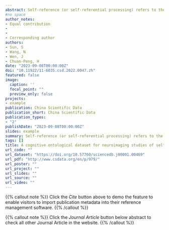 ```yaml
---
abstract: Self-reference (or self-referential processing) refers to the cognitive processes underlying selfrelated information processing. It is widely studied in cognitive neuroscience to better understand the neural basis of self-cognition of human beings. However, does the term “self-reference” mean the same psychological processes across studies? This fundamental question has been largely disregarded and has not received the attention it deserves. To fill the gap, we built an ontological dataset based on neuroimaging studies of self-reference. We searched the literature and screened the articles following a standard protocol. Then, two independent coders extracted data and standardized operationalizations of self-reference on both behavioral and neural levels, resulting in a cognitive ontological dataset for neuroimaging studies of selfreference. This dataset consists of operationalizations of self-reference (in CSV file format) from 66 neuroimaging articles, coordinates data of brain areas activated by self-reference (in BrainMap format), and corresponding codebooks. The inter-rater reliability analysis indicates that the coding process exhibits an exceptional level of quality. Compared with automatic meta-analytical platforms, i.e., Neurosynth, the current dataset provides a fine-grained granularity in article selection, which allows the comparison of brain regions activated by different operationalizations of self-reference. This dataset lays a foundation for the understanding of neural mechanisms underlying self-cognition. It may also facilitate the study of cognitive ontology by serving as an exemplary model for the creation of similar metascience datasets.
#no space  
author_notes:
- Equal contribution
- 
- 
- Corresponding author
authors:
- Sun, S
- Wang, N
- Wen, J
- Chuan-Peng, H
date: "2023-09-08T00:00:00Z"
doi: "10.11922/11-6035.csd.2022.0047.zh"
featured: false
image:
  caption: ''
  focal_point: ""
  preview_only: false
projects:
- example
publication: China Scientific Data
publication_short: China Scientific Data
publication_types:
- "2"
publishDate: "2023-09-08T00:00:00Z"
slides: example
summary: Self-reference (or self-referential processing) refers to the cognitive processes underlying self-related information processing.
tags: []
title: A cognitive ontological dataset for neuroimaging studies of self-reference (in Chinese)
url_code: ""
url_dataset: "https://doi.org/10.57760/sciencedb.j00001.00469"
url_pdf: "http://www.csdata.org/en/p/979/"
url_poster: ""
url_project: ""
url_slides: ""
url_source: ""
url_video: ""
---
```


{{% callout note %}}
Click the _Cite_ button above to demo the feature to enable visitors to import publication metadata into their reference management software.
{{% /callout %}}

{{% callout note %}}
Click the _Journal Article_ button below abstract to check all other Journal Article in the website.
{{% /callout %}}
